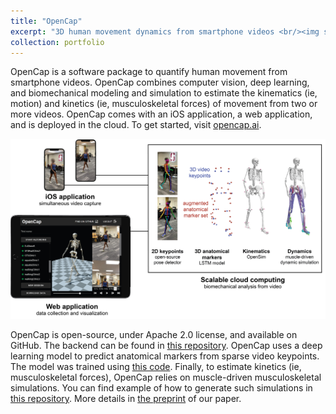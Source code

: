 ```yaml
---
title: "OpenCap"
excerpt: "3D human movement dynamics from smartphone videos <br/><img src='/images/OpenCap_1.png'>"
collection: portfolio
---
```


OpenCap is a software package to quantify human movement from smartphone videos. OpenCap combines computer vision, deep learning, and biomechanical modeling and simulation to estimate the kinematics (ie, motion) and kinetics (ie, musculoskeletal forces) of movement from two or more videos. OpenCap comes with an iOS application, a web application, and is deployed in the cloud. To get started, visit [opencap.ai](https://www.opencap.ai/).

<p align="center">
  <img src="/images/OpenCap-worflow.jpg">
</p>

OpenCap is open-source, under Apache 2.0 license, and available on GitHub. The backend can be found in [this repository](https://github.com/stanfordnmbl/opencap-core). OpenCap uses a deep learning model to predict anatomical markers from sparse video keypoints. The model was trained using [this code](https://github.com/antoinefalisse/marker-augmentation). Finally, to estimate kinetics (ie, musculoskeletal forces), OpenCap relies on muscle-driven musculoskeletal simulations. You can find example of how to generate such simulations in [this repository](https://github.com/stanfordnmbl/opencap-processing). More details in [the preprint](https://www.biorxiv.org/content/10.1101/2022.07.07.499061v1) of our paper.
